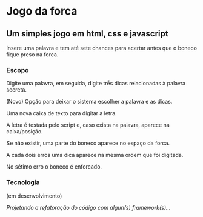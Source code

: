 # Jogo da forca

## Um simples jogo em html, css e javascript

Insere uma palavra e tem até sete chances para acertar antes que o boneco fique preso na forca.

### Escopo

Digite uma palavra, em seguida, digite trễs dicas relacionadas à palavra secreta.

(Novo) Opção para deixar o sistema escolher a palavra e as dicas.

Uma nova caixa de texto para digitar a letra.

A letra é testada pelo script e, caso exista na palavra, aparece na caixa/posição.

Se não existir, uma parte do boneco aparece no espaço da forca.

A cada dois erros uma dica aparece na mesma ordem que foi digitada.

No sétimo erro o boneco é enforcado.

### Tecnologia

(em desenvolvimento)

*Projetando a refatoração do código com algun(s) framework(s)...*


